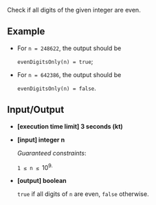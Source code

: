 Check if all digits of the given integer are even.


## Example

- For `n = 248622`, the output should be
  
    `evenDigitsOnly(n) = true`;

- For `n = 642386`, the output should be

    `evenDigitsOnly(n) = false`.
## Input/Output

- **[execution time limit] 3 seconds (kt)**

- **[input] integer n**

    _Guaranteed constraints_:

  `1 ≤ n ≤ `10<sup>9.

- **[output] boolean**

  `true` if all digits of `n` are even, `false` otherwise.
